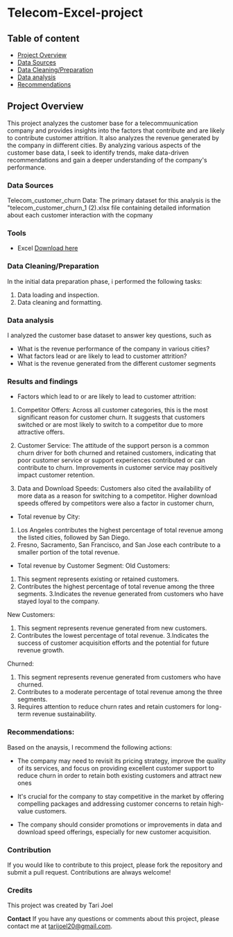 
# Telecom-Excel-project
## Table of content
- [Project Overview](#project-overview)
- [Data Sources](#data-sources)
- [Data Cleaning/Preparation](#data-cleaningpreparation)
- [Data analysis](#data-analysis)
- [Recommendations](#recommendations)
## Project Overview
This project analyzes the  customer base  for a telecommuunication company and provides insights into the factors that contribute and are likely to contribute customer attrition. It also analyzes the revenue generated by the company in diifferent cities. By analyzing various aspects of the customer base data, I seek to identify trends, make data-driven recommendations and gain a deeper understanding of the company's performance.

### Data Sources
Telecom_customer_churn Data: The primary dataset for this analysis is the "telecom_customer_churn_1 (2).xlsx file containing detailed information about each customer interaction with the copmany

### Tools
- Excel [ Download here](https://microsoft.com)

### Data Cleaning/Preparation

In the initial data preparation phase, i performed the following tasks:
1. Data loading and inspection.
2. Data cleaning and formatting.
   
### Data analysis
I analyzed the customer base dataset to answer key questions, such as 
- What is the revenue performance of the company in various cities?
- What factors lead or are likely to lead to customer attrition?
- What is the revenue generated from the different customer segments


 ### Results and findings
- Factors which lead to or are likely to lead to customer attrition:
1. Competitor Offers:
  Across all customer categories, this is the most significant reason for customer churn. It suggests that customers 
  switched or are most likely to switch to a competitor due to more attractive offers.
  
2. Customer Service:
  The attitude of the support person is a common churn driver for both churned and retained customers, indicating that poor 
  customer service or support experiences contributed or can contribute to churn.
  Improvements in customer service may positively impact customer retention.
  
3. Data and Download Speeds:
  Customers also cited the availability of more data as a reason for switching to a competitor. Higher download speeds 
  offered by competitors were also a factor in customer churn,
  
- Total revenue by City:
1. Los Angeles contributes the highest percentage of total revenue among the listed cities, followed by San Diego.
2. Fresno, Sacramento, San Francisco, and San Jose each contribute to a smaller portion of the total revenue.
 
- Total revenue by Customer Segment:
Old Customers:
1. This segment represents existing or retained customers.
2. Contributes the highest percentage of total revenue among the three segments.
3.Indicates the revenue generated from customers who have stayed loyal to the company.

New Customers:
1. This segment represents revenue generated from new customers.
2. Contributes the lowest percentage of total revenue.
3.Indicates the success of customer acquisition efforts and the potential for future revenue growth.

Churned:
1. This segment represents revenue generated from customers who have churned.
2. Contributes to a moderate percentage of total revenue among the three segments.
3. Requires attention to reduce churn rates and retain customers for long-term revenue sustainability.

### Recommendations:
Based on the anaysis, I recommend the following actions:
- The company may need to revisit its pricing strategy, improve the quality of its services, and focus on providing excellent customer support to reduce churn in order to retain both existing customers and attract new ones

- It's crucial for the company to stay competitive in the market by offering compelling packages and addressing customer concerns to retain high-value customers.

- The company should consider promotions or improvements in data and download speed offerings, especially for new customer acquisition.

### Contribution
If you would like to contribute to this project, please fork the repository and submit a pull request. Contributions are always welcome!

### Credits
This project was created by Tari Joel 

**Contact**
If you have any questions or comments about this project, please contact me at tarijoel20@gmail.com.

